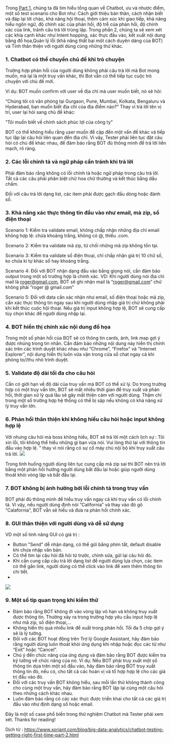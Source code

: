 Trong [Part 1](https://viblo.asia/p/chat-bot-testing-part-1-E375z4w1ZGW), chúng ta đã tìm hiểu tổng quan về Chatbot, ưu và nhược điểm, một số test scenario cho Bot như: Cách giới thiệu bản thân, cách nhận biết và đáp lại lời chào, khả năng hội thoại, thêm cảm xúc khi giao tiếp, khả năng hiểu ngôn ngữ, độ chính xác của phản hồi, độ trễ của phản hồi, độ chính xác của link, tránh câu trả lời trùng lặp.
Trong phần 2, chúng ta sẽ xem xét các khía cạnh khác như Intent hopping, xác thực đầu vào, kết xuất nội dung bằng đồ họa,Quản lý lỗi (khả năng thất bại một cách duyên dáng của BOT) và Tính thân thiện với người dùng cùng những thứ khác. 

### 1. Chatbot có thể chuyển chủ đề khi trò chuyện

Trường hợp phản hồi của người dùng không phải câu trả lời mà Bot mong muốn, mà lại là một truy vấn khác, thì Bot vẫn có thể tiếp tục cuộc trò chuyện với chủ đề mới.

Ví dụ: BOT muốn confirm với user về địa chỉ mà user muốn biết, nó sẽ hỏi:

“Chúng tôi có văn phòng tại Gurgaon, Pune, Mumbai, Kolkata, Bengaluru và Hyderabad, bạn muốn biết địa chỉ của địa điểm nào?”
Thay vì trả lời tên vị trí, user lại hỏi sang chủ đề khác:

“Tôi muốn biết về chính sách phúc lợi của công ty”

BOT có thể không hiểu rằng user muốn đề cập đến một vấn đề khác và tiếp tục lặp lại câu hỏi liên quan đến địa chỉ.
Vì vậy, Tester phải liên tục đặt câu hỏi có chủ đề khác nhau, để đảm bảo rằng BOT đủ thông minh để trả lời liền mạch, rõ ràng.


###  2. Các lỗi chính tả và ngữ pháp cần tránh khi trả lời
Phải đảm bảo rằng không có lỗi chính tả hoặc ngữ pháp trong câu trả lời. Tất cả các câu phải phân biệt chữ hoa chữ thường và kết thúc bằng dấu chấm. 

Đối với câu trả lời dạng list, các item phải được gạch đầu dòng hoặc đánh số.
### 3. Khả năng xác thực thông tin đầu vào như email, mà zip, số điện thoại

Scenario 1: 
Kiểm tra validate email, không chấp nhận những địa chỉ email không hợp lệ: chứa khoảng trắng, không có @, thiếu .com.

Scenario 2: 
Kiểm tra validate mã zip, từ chối những mã zip không tồn tại.

Scenario 3: 
Kiểm tra validate số điện thoại, chỉ chấp nhận giá trị 10 chữ số, ko chứa kí tự khác số hay khoảng trắng.

Scenario 4:
Đối với BOT nhận dạng đầu vào bằng giọng nói, cần đảm bảo output trong một số trường hợp là chính xác. VD: Khi người dùng nói địa chỉ mail là roger@gmail.com, BOT sẽ ghi nhận mail là “roger@gmail.com” chứ không phải “roger @ gmail.com”

Scenario 5: Đối với data cần xác nhận như email, số điện thoại hoặc mã zip, cần xác thực thông tin ngay sau khi người dùng nhập giá trị chứ không phải khi kết thúc cuộc hội thoại. Nếu giá trị input không hợp lệ, BOT sẽ cung cấp tùy chọn khác để người dùng nhập lại.

### 4. BOT hiển thị chính xác nội dung đồ họa
Trong một số phản hồi của BOT sẽ có thông tin cards, ảnh, link map gợi ý được nhúng trong tin nhắn. Cần đảm bảo những nội dung này hiển thị chính xác trên các trình duyệt khác nhau như “Chrome”, “Firefox” và “Internet Explorer”, nội dung hiển thị luôn vừa vặn trong cửa sổ chat ngay cả khi phóng to//thu nhỏ trình duyệt.

### 5. Validate độ dài tối đa cho câu hỏi
Cần có giới hạn về độ dài của truy vấn mà BOT có thể xử lý. Do trong trường hợp có một truy vấn lớn, BOT sẽ mất nhiều thời gian để truy xuất và phản hồi, thời gian xử lý quá lâu sẽ gây mất thiện cảm với người dùng. Thậm chí trong một số trường hợp hệ thống có thể bị sập nếu không có khả năng xử lý truy vấn lớn.
### 6. Phản hồi thân thiện khi không hiểu câu hỏi hoặc input không hợp lệ
Với nhưng câu hỏi mà boss không hiểu, BOT sẽ trả lời một cách lịch sự : Tôi xin lỗi, tôi không thể hiểu những gì bạn vừa nói. Vui lòng thử lại với thông tin đầu vào hợp lệ. ” thay vì nói rằng có sự cố máy chủ nội bộ khi truy xuất câu trả lời.
![](https://images.viblo.asia/5cc9f8e6-54e1-4873-b2c6-01e048f0da7c.jpg)


Trong tình huống người dùng liên tục cung cấp mã zip sai thì BOT nên trả lời bằng một phản hồi hướng người dùng bắt đầu lại hoặc giúp người dùng thoát khỏi vòng lặp và bắt đầu lại.
### 7. BOT không bị ảnh hưởng bởi lỗi chính tả trong truy vấn
BOT phải đủ thông minh để hiểu truy vấn ngay cả khi truy vấn có lỗi chính tả. Vì vậy, nếu người dùng định nói “California” và thay vào đó gõ “Calafornia”, BOT vẫn sẽ hiểu và đưa ra phản hồi chính xác. 
### 8. GUI thân thiện với người dùng và dễ sử dụng
VD một số tính năng GUI có giá trị :
- Button "Send" dễ nhận dạng, có thể gửi bằng phím tắt, default disable khi chưa nhập văn bản.
- Có thể tìm lại câu hỏi đã hỏi từ trước, chỉnh sửa, gửi lại câu hỏi đó.
- Khi cần cung cấp câu trả lời dạng list để người dùng lựa chọn, các item có thể gắn link, người dùng có thể click vào link để xem thêm thông tin chi tiết.
- 
![](https://images.viblo.asia/64fe8662-c176-4ecb-a928-54bba6337929.png)

### 9. Một số tip quan trọng khi kiểm thử
- Đảm bảo rằng BOT không đi vào vòng lặp vô hạn và không truy xuất được thông tin. Thường xảy ra trong trường hợp yêu cầu input hợp lệ như mã zip, số điện thoại,...
- Không hiển thị quá nhiều link đề xuất trong phản hồi. Tối đa 5 chip gợi ý sẽ là lý tưởng.
- Đối với các BOT hoạt động trên Trợ lý Google Assistant, hãy đảm bảo rằng người dùng luôn thoát khỏi ứng dụng khi nhập hoặc đọc các từ như “Exit” hoặc “Cancel”.
- Chú ý đến chức năng của ứng dụng và đảm bảo rằng BOT được kiểm tra kỹ lưỡng về chức năng của nó. Ví dụ: Nếu BOT phải truy xuất một số thông tin dựa trên một số đầu vào, hãy đảm bảo rằng BOT truy xuất thông tin đó, nếu có, cho tất cả các hoán vị và tổ hợp hợp lệ cho các giá trị đầu vào đó.
- Đối với các truy vấn BOT không hiểu, sau mỗi lần thử không thành công cho cùng một truy vấn, hãy đảm bảo rằng BOT lặp lại cùng một câu hỏi theo những cách khác nhau.
- Luôn đảm bảo rằng có các xác thực được triển khai cho tất cả các giá trị đầu vào như định dạng số hoặc email.

Đây là một số case phổ biến trong thử nghiệm Chatbot mà Tester phải xem xét. Thanks for reading!

Dịch từ : https://www.xoriant.com/blog/big-data-analytics/chatbot-testing-getting-right-first-time-part-2.html